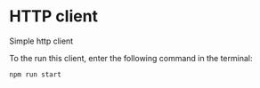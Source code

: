 # HTTP client

Simple http client

To the run this client, enter the following command in the terminal:

`npm run start`
